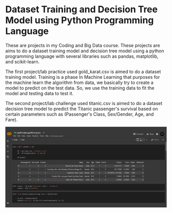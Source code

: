 # Dataset Training and Decision Tree Model using Python Programming Language
These are projects in my Coding and Big Data course. These projects are aims to do a dataset training model and decision tree model using a python programming language with several libraries such as pandas, matplotlib, and scikit-learn. 

The first project/lab practice used gold_karat.csv is aimed to do a dataset training model. Training is a phase In Machine Learning that purposes for the machine learn the algorithm from data, we basically try to create a model to predict on the test data. So, we use the training data to fit the model and testing data to test it. 

The second project/lab challenge used titanic.csv is aimed to do a dataset decision tree model to predict the Titanic passenger's survival based on certain parameters such as (Passenger's Class, Sex/Gender, Age, and Fare).

![](titanic.png)
